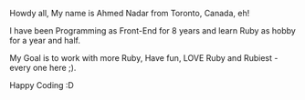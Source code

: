 Howdy all, 
My name is Ahmed Nadar from Toronto, Canada, eh!

I have been Programming as Front-End for 8 years and learn Ruby as hobby for a year and half.

My Goal is to work with more Ruby, Have fun, LOVE Ruby and Rubiest -every one
here ;).

Happy Coding :D
